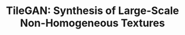 ---
title: "TileGAN: Synthesis of Large-Scale Non-Homogeneous Textures"
venue: ACM Transactions on Graphics (Proceedings of SIGGRAPH) 2019.
year: 2019
projecturl: tilegan
authors: 
- Anna Frühstück
- Ibraheem Alhashim
- Peter Wonka
thumbnail: assets/publications/tilegan.jpg
links:
- name: PDF
  type: pdf
  url: 'https://arxiv.org/pdf/1904.12795'
- name: Code
  type: github
  url: 'http://github.com/afruehstueck/tileGAN'
- name: Video
  type: youtube 
  url: 'http://www.youtube.com/watch?v=ye_HZOdW7kg'
- name: arXiv
  type: arxiv 
  url: 'https://arxiv.org/abs/1904.12795'
citation: 
  linkname: tileGAN
  ref: >
    @article{Fruehstueck2019TileGAN,<br>
    &nbsp;&nbsp;title =      {{TileGAN}: Synthesis of Large-Scale Non-Homogeneous Textures},<br>
    &nbsp;&nbsp;author =     {Fr\"{u}hst\"{u}ck, Anna and Alhashim, Ibraheem and Wonka, Peter},<br>
    &nbsp;&nbsp;journal =    {ACM Transactions on Graphics (Proc. SIGGRAPH) },<br>
    &nbsp;&nbsp;issue_date = {July 2019},<br>
    &nbsp;&nbsp;volume =     {38},<br>
    &nbsp;&nbsp;number =     {4},<br>
    &nbsp;&nbsp;year =       {2019}<br>
    }
---